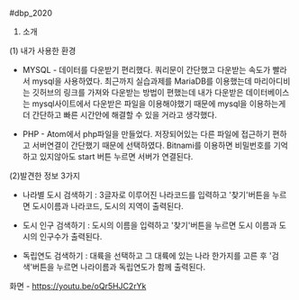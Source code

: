 #dbp_2020

1. 소개

(1) 내가 사용한 환경 

- MYSQL - 데이터를 다운받기 편리했다. 쿼리문이 간단했고 다운받는 속도가 빨라서 mysql을 사용하였다.
 최근까지 실습과제를 MariaDB를 이용했는데 마리아디비는 깃허브의 링크를 가져와 다운받는 방법이 편했는데
 내가 다운받은 데이터베이스는 mysql사이트에서 다운받은 파일을 이용해야했기 때문에
 mysql을 이용하는게 더 간단하고 빠른 시간안에 해결할 수 있을 거라고 생각했다.
 
- PHP - Atom에서 php파일을 만들었다. 저장되어있는 다른 파일에 접근하기 편하고 서버연결이 간단했기 때문에 선택하였다.
 Bitnami를 이용하면 비밀번호를 기억하고 있지않아도 start 버튼 누르면 서버가 연결된다.

 
 (2)발견한 정보 3가지
 
 - 나라별 도시 검색하기 : 3글자로 이루어진 나라코드를 입력하고 '찾기'버튼을 누르면 도시이름과 나라코드, 도시의 지역이 출력된다.
 
 - 도시 인구 검색하기 : 도시의 이름을 입력하고 '찾기'버튼을 누르면 도시 이름과 도시의 인구수가 출력된다.
 
 - 독립연도 검색하기 : 대륙을 선택하고 그 대륙에 있는 나라 한가지를 고른 후 '검색'버튼을 누르면 나라이름과 독립연도가 함께 출력된다.
 
 화면 - https://youtu.be/oQr5HJC2rYk
